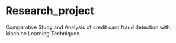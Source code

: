 # Research_project
Comparative Study and Analysis of credit card fraud detection with Machine Learning Techniques
